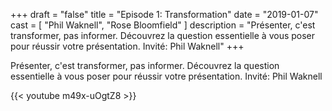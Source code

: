 +++
draft 		= "false"
title 		= "Episode 1: Transformation"
date		= "2019-01-07"
cast		= [ "Phil Waknell", "Rose Bloomfield" ]
description	= "Présenter, c'est transformer, pas informer. Découvrez la question essentielle à vous poser pour réussir votre présentation. Invité: Phil Waknell"
+++

Présenter, c'est transformer, pas informer. Découvrez la question essentielle à vous poser pour réussir votre présentation. Invité: Phil Waknell

{{< youtube m49x-uOgtZ8 >}}

